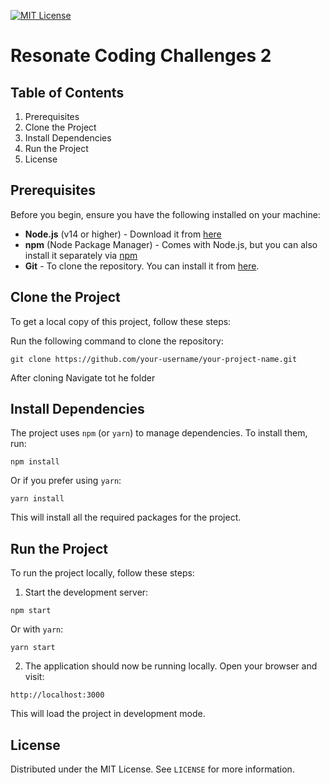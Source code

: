 [![MIT License](https://img.shields.io/badge/License-MIT-green.svg)](https://choosealicense.com/licenses/mit/)

# Resonate Coding Challenges 2

## Table of Contents
1. Prerequisites
2. Clone the Project
3. Install Dependencies
4. Run the Project
5. License

## Prerequisites

Before you begin, ensure you have the following installed on your machine:

- **Node.js** (v14 or higher) - Download it from [here](https://nodejs.org/)
- **npm** (Node Package Manager) - Comes with Node.js, but you can also install it separately via [npm](https://www.npmjs.com/)
- **Git** - To clone the repository. You can install it from [here](https://git-scm.com/).

## Clone the Project

To get a local copy of this project, follow these steps:


 Run the following command to clone the repository:

 ```
git clone https://github.com/your-username/your-project-name.git
 ```

 After cloning Navigate tot he folder

 ## Install Dependencies

The project uses `npm` (or `yarn`) to manage dependencies. To install them, run:

```
npm install
```

Or if you prefer using `yarn`:

```
yarn install
```

This will install all the required packages for the project.

## Run the Project

To run the project locally, follow these steps:

1. Start the development server:

```
npm start
```

Or with `yarn`:

```
yarn start
```

2. The application should now be running locally. Open your browser and visit:

```
http://localhost:3000
```

This will load the project in development mode.



## License

Distributed under the MIT License. See `LICENSE` for more information.